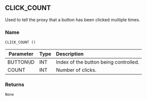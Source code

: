 ## CLICK\_COUNT

Used to tell the proxy that a button has been clicked multiple times.

### Name

`CLICK_COUNT ()`



| Parameter | Type | Description                           |
| --------- | ---- | :------------------------------------ |
| BUTTON\ID | INT  | Index of the button being controlled. |
| COUNT     | INT  | Number of clicks.                     |


### Returns

`None`